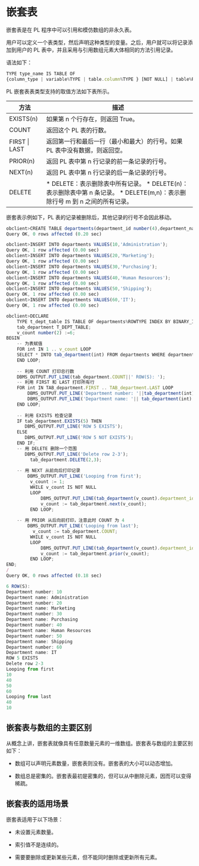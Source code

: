 嵌套表 
========================

嵌套表是在 PL 程序中可以引用和模仿数组的非永久表。

用户可以定义一个表类型，然后声明这种类型的变量。之后，用户就可以将记录添加到用户的 PL 表中，并且采用与引用数组元素大体相同的方法引用记录。

语法如下：

```javascript
TYPE type_name IS TABLE OF
{column_type | variable%TYPE | table.column%TYPE } [NOT NULL] | table%ROWTYPE
```



PL 嵌套表表类型支持的取值方法如下表所示。


|    **方法**     |                                                                                                     **描述**                                                                                                     |
|---------------|----------------------------------------------------------------------------------------------------------------------------------------------------------------------------------------------------------------|
| EXISTS(n)     | 如果第 n 个行存在，则返回 True。                                                                                                                                                                                           |
| COUNT         | 返回这个 PL 表的行数。                                                                                                                                                                                                  |
| FIRST \| LAST | 返回第一行和最后一行（最小和最大）的行号。如果 PL 表中没有数据，则返回空。                                                                                                                                                                        |
| PRIOR(n)      | 返回 PL 表中第 n 行记录的前一条记录的行号。                                                                                                                                                                                      |
| NEXT(n)       | 返回 PL 表中第 n 行记录的后一条记录的行号。                                                                                                                                                                                      |
| DELETE        | * DELETE：表示删除表中所有记录。   * DELETE(n)：表示删除表中第 n 条记录。   * DELETE(m,n)：表示删除行号 m 到 n 之间的所有记录。    |



嵌套表示例如下，PL 表的记录被删除后，其他记录的行号不会因此移动。

```javascript
obclient>CREATE TABLE departments(department_id number(4),department_name varchar2(15));
Query OK, 0 rows affected (0.20 sec)

obclient>INSERT INTO departments VALUES(10,'Administration');
Query OK, 1 row affected (0.00 sec)
obclient>INSERT INTO departments VALUES(20,'Marketing');
Query OK, 1 row affected (0.00 sec)
obclient>INSERT INTO departments VALUES(30,'Purchasing');
Query OK, 1 row affected (0.00 sec)
obclient>INSERT INTO departments VALUES(40,'Human Resources');
Query OK, 1 row affected (0.00 sec)
obclient>INSERT INTO departments VALUES(50,'Shipping');
Query OK, 1 row affected (0.00 sec)
obclient>INSERT INTO departments VALUES(60,'IT');
Query OK, 1 row affected (0.00 sec)

obclient>DECLARE
    TYPE t_dept_table IS TABLE OF departments%ROWTYPE INDEX BY BINARY_INTEGER;
    tab_department T_DEPT_TABLE;
    v_count number(2) :=6;
BEGIN
    -- 为表赋值
    FOR int IN 1 .. v_count LOOP
    SELECT * INTO tab_department(int) FROM departments WHERE department_id=int*10;
    END LOOP;
  
    -- 利用 COUNT 打印总行数
    DBMS_OUTPUT.PUT_LINE(tab_department.COUNT||' ROW(S): ');
    -- 利用 FIRST 和 LAST 打印所有行
    FOR int IN TAB_department.FIRST .. TAB_department.LAST LOOP
        DBMS_OUTPUT.PUT_LINE('Department number: '||tab_department(int).department_id);
        DBMS_OUTPUT.PUT_LINE('Department name: '|| tab_department(int).department_name);
    END LOOP;
 
    -- 利用 EXISTS 检查记录
    IF tab_department.EXISTS(5) THEN
       DBMS_OUTPUT.PUT_LINE('ROW 5 EXISTS');
    ELSE
       DBMS_OUTPUT.PUT_LINE('ROW 5 NOT EXISTS');
    END IF;
    -- 用 DELETE 删除一个范围
       DBMS_OUTPUT.PUT_LINE('Delete row 2-3');
         tab_department.DELETE(2,3);
   
    -- 用 NEXT 从前向后打印记录
        DBMS_OUTPUT.PUT_LINE('Looping from first');
         v_count := 1;
         WHILE v_count IS NOT NULL
         LOOP
             DBMS_OUTPUT.PUT_LINE(tab_department(v_count).department_id);
             v_count := tab_department.next(v_count);
         END LOOP;
    
    -- 用 PRIOR 从后向前打印，注意此时 COUNT 为 4
        DBMS_OUTPUT.PUT_LINE('Looping from last');
          v_count := tab_department.COUNT;
         WHILE v_count IS NOT NULL
         LOOP
             DBMS_OUTPUT.PUT_LINE(tab_department(v_count).department_id);
             v_count := tab_department.prior(v_count);
         END LOOP;
END;
/
Query OK, 0 rows affected (0.18 sec)

6 ROW(S):
Department number: 10
Department name: Administration
Department number: 20
Department name: Marketing
Department number: 30
Department name: Purchasing
Department number: 40
Department name: Human Resources
Department number: 50
Department name: Shipping
Department number: 60
Department name: IT
ROW 5 EXISTS
Delete row 2-3
Looping from first
10
40
50
60
Looping from last
40
10
```



嵌套表与数组的主要区别 
--------------------

从概念上讲，嵌套表就像具有任意数量元素的一维数组。嵌套表与数组的主要区别如下：

* 数组可以声明元素数量，嵌套表则没有。嵌套表的大小可以动态增加。

  

* 数组总是密集的。嵌套表最初是密集的，但可以从中删除元素，因而可以变得稀疏。

  




嵌套表的适用场景 
-----------------

嵌套表适用于以下场景：

* 未设置元素数量。

  

* 索引值不是连续的。

  

* 需要要删除或更新某些元素，但不能同时删除或更新所有元素。

  



